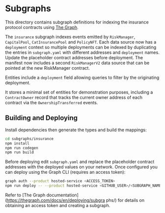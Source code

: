# Subgraphs

This directory contains subgraph definitions for indexing the insurance
protocol contracts using [The Graph](https://thegraph.com/).

The `insurance` subgraph indexes events emitted by `RiskManager`,
`CapitalPool`, `CatInsurancePool` and `PolicyNFT`.  Each data source now has a
`deployment` context so multiple deployments can be indexed by duplicating the
entries in `subgraph.yaml` with different addresses and `deployment` names.
Update the placeholder contract addresses before deployment. The manifest now
includes a second `RiskManagerV2` data source that can be pointed at the new
RiskManager contract.

Entities include a `deployment` field allowing queries to filter by the
originating deployment.

It stores a minimal set of entities for demonstration purposes, including a
`ContractOwner` record that tracks the current owner address of each contract
via the `OwnershipTransferred` events.

## Building and Deploying

Install dependencies then generate the types and build the mappings:

```bash
cd subgraphs/insurance
npm install
npm run codegen
npm run build
```

Before deploying edit `subgraph.yaml` and replace the placeholder contract
addresses with the deployed values on your network. Once configured you can
deploy using the Graph CLI (requires an access token):

```bash
graph auth --product hosted-service <ACCESS_TOKEN>
npm run deploy -- --product hosted-service <GITHUB_USER>/<SUBGRAPH_NAME>
```

Refer to [The Graph documentation](https://thegraph.com/docs/en/deploying/subgra
phs/) for details on obtaining an access token and creating a subgraph.
